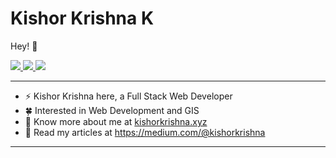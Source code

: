 # Kishor Krishna K

Hey! :wave:

<p>
  <a href="https://twitter.com/kishorkrishnaa">
    <img src="https://img.shields.io/badge/-@kishorkrishnaa-1ca0f1?style=flat-square&labelColor=1ca0f1&logo=twitter&logoColor=white&link=https://twitter.com/kishorkrishnaa">
   </a>

  <a href="https://www.linkedin.com/in/kishorkrishnak/">
    <img src="https://img.shields.io/badge/-kishorkrishnak-blue?style=flat-square&logo=Linkedin&logoColor=white&link=https://www.linkedin.com/in/kishorkrishnak/">
  </a>
   <a href="mailto:kishorkrishnak2004@gmail.com">
    <img src="https://img.shields.io/badge/-kishorkrishnak2004@gmail.com-c14438?style=flat-square&logo=Gmail&logoColor=white&link=mailto:kishorkrishnak2004@gmail.com">
   </a>
</p>
    
-------
- ⚡ Kishor Krishna here, a Full Stack Web Developer
- 🍀 Interested in Web Development and GIS
- 🍎 Know more about me at [kishorkrishna.xyz](https://kishorkrishna.xyz)
- 🍿 Read my articles at https://medium.com/@kishorkrishna
------- 








